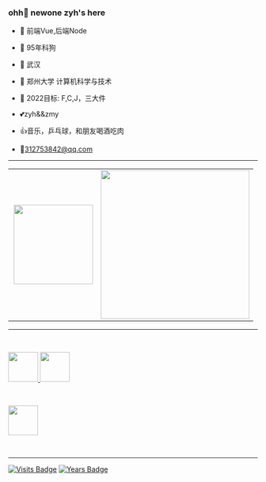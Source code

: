### ohh👋 newone zyh's here





- :orange_book:  前端Vue,后端Node

- :pig2: 95年科狗

- :office: 武汉

- 🏫 郑州大学 计算机科学与技术

- :dart: 2022目标: F,C,J，三大件

- :two_hearts:zyh&&zmy

- :thumbsup:音乐，乒乓球，和朋友喝酒吃肉

- :e-mail:312753842@qq.com

---



  <table style="margin-left: auto; margin-right: auto">
        <tr>
            <td>
            <img align="right" height="160" src="https://github-readme-stats.vercel.app/api?username=yuhaozhai&show_icons=true&icon_color=5cb3cc&text_color=ee3f4d&bg_color=ffffff&hide_title=true" />
            </td>
            <td>
               <img src="https://count.getloli.com/get/@yuhaozhai?theme=rule34" width=300>
            </td>
        </tr>
    </table>

---

<p  align="center">

​    

 <a href="http://106.15.192.87/">

  <img src="https://img.icons8.com/external-soft-fill-juicy-fish/2x/external-bolt-essentials-soft-fill-soft-fill-juicy-fish.png" width="60px"/>  

</a>  

<a href="https://space.bilibili.com/23169505">

  <img src="https://img.icons8.com/color/2x/bilibili.png" width="60px"/>  

</a>  &emsp; 

<a href="https://www.zhihu.com/people/yizhi-you-you-zi">

  <img src="https://img.icons8.com/material-outlined/2x/zhihu.png" width="60px"/>  

</a>  &emsp; 

</p>

---

 [![Visits Badge](https://badges.pufler.dev/visits/yuhaozhai/yuhaozhai)](https://badges.pufler.dev)  [![Years Badge](https://badges.pufler.dev/years/yuhaozhai)](https://badges.pufler.dev) 

